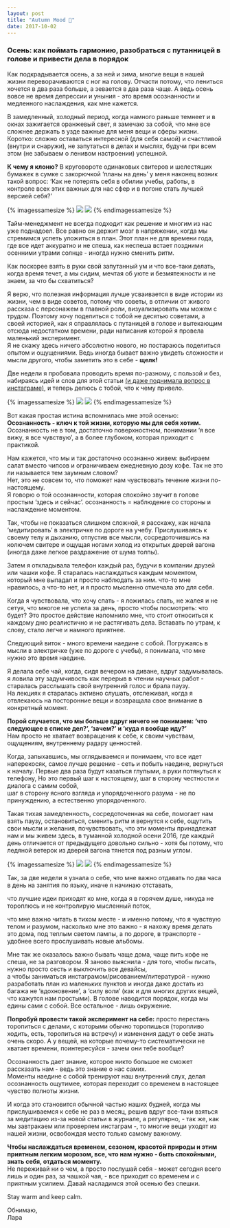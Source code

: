 ```yaml
---
layout: post
title: "Autumn Mood 🍁"
date: 2017-10-02
---
```


### Осень: как поймать гармонию, разобраться с путанницей в голове и привести дела в порядок


Как подкрадывается осень, а за ней и зима, многие вещи в нашей жизни переворачиваются с ног на голову. Отчасти потому, что лениться хочется в два раза больше, а зевается в два раза чаще. А ведь осень вовсе не время депрессии и уныния - это время осознанности и медленного наслаждения, как мне кажется.

В замедленный, холодный период, когда намного раньше темнеет и в окнах зажигается оранжевый свет, я замечаю за собой, что мне все сложнее держать в узде важные для меня вещи и сферы жизни.   
Коротко: сложно оставаться интересной (для себя самой) и счастливой (внутри и снаружи), не запутаться в делах и мыслях, будучи при всем этом (не забываем о ленивом настроении) успешной.

**К чему я клоню?** В круговороте одинаковых свитеров и шелестящих бумажек в сумке с закорючкой ‘планы на день’ у меня наконец возник такой вопрос: ‘Как не потерять себя в обилии учебы, работы, в контроле всех этих важных для нас сфер и в погоне стать лучшей версией себя?’

{% imagessamesize %}
  ![](/assets/images/2017/10/1.jpg)
  ![](/assets/images/2017/10/2.jpg)
{% endimagessamesize %}

Тайм-менеджмент не всегда подходит как решение и многим из нас уже поднадоел. Все равно он держит мозг в напряжении, когда мы стремимся успеть уложиться в план. Этот план не для времени года, где все идет аккуратно и не спеша, как неспеша встает поздними осенними утрами солнце - иногда нужно сменить ритм.

Как поскорее взять в руки свой запутанный ум и что все-таки делать, когда время течет, а мы сидим, мечтая об уюте и безмятежности и не знаем, за что бы схватиться?   

<!-- -->

Я верю, что полезная информация лучше усваивается в виде истории из жизни, чем в виде советов, потому что советы, в отличии от живого рассказа с персонажем в главной роли, визуализировать мы можем с трудом.
Поэтому хочу поделиться с тобой не десятью советами, а своей историей, как я справлялась с путаницей в голове и вытекающим отсюда недостатком времени, ради написания которой я провела маленький эксперимент.   
Я не скажу здесь ничего абсолютно нового, но постараюсь поделиться опытом и ощущениями. Ведь иногда бывает важно увидеть сложности и мысли другого, чтобы заметить это в себе - **щелк!**

Две недели я пробовала проводить время по-разному, с пользой и без, набираясь идей и слов для этой статьи [(и даже поднимала вопрос в инстаграме)](https://www.instagram.com/p/BMEYxcgBA3t/?taken-by=larisazz), и теперь делюсь с тобой, что к чему привело.

{% imagessamesize %}
  ![](/assets/images/2017/10/3.jpg)
  ![](/assets/images/2017/10/4.jpg)
{% endimagessamesize %}

Вот какая простая истина вспомнилась мне этой осенью:  
**Осознанность - ключ к той жизни, которую мы для себя хотим.** Осознанность не в том, достаточно поверхностном, понимании ‘я все вижу, я все чувствую’, а в более глубоком, которая приходит с практикой.

Нам кажется, что мы и так достаточно осознанно живем: выбираем салат вместо чипсов и ограничиваем ежедневную дозу кофе. Так не это ли называется тем заумным словом?  
Нет, это не совсем то, что поможет нам чувствовать течение жизни по-настоящему.  
Я говорю о той осознанности, которая спокойно звучит в голове простым ‘здесь и сейчас’. осознанность = наблюдение со стороны и наслаждение моментом. 

Так, чтобы не показаться слишком сложной, я расскажу, как начала ‘медитировать’ в электричке по дороге на учебу. Прислушиваясь к своему телу и дыханию, отпустив все мысли, сосредоточившись на колючем свитере и ощущая ногами холод из открытых дверей вагона (иногда даже легкое раздражение от шума толпы).  

Затем я откладывала телефон каждый раз, будучи в компании друзей или чашки кофе. Я старалась наслаждаться каждым моментом, который мне выпадал и просто наблюдать за ним. что-то мне нравилось, а что-то нет, и я просто мысленно отмечала это для себя. 
 
Когда я чувствовала, что хочу спать - я ложилась спать, не жалея и не сетуя, что многое не успела за день, просто чтобы посмотреть: что будет? Это простое действие напомнило мне, что стоит относиться к каждому дню реалистично и не растягивать дела. Вставать по утрам, к слову, стало легче и намного приятнее.   

Следующий виток - много времени наедине с собой. Погружаясь в мысли в электричке (уже по дороге с учебы), я понимала, что мне нужно это время наедине.   

Я делала себе чай, когда, сидя вечером на диване, вдруг задумывалась. я ловила эту задумчивость как перерыв в чтении научных работ - старалась расслышать  свой внутренний голос и брала паузу.   
На лекциях я старалась активно слушать, отслеживая, когда я отвлекаюсь на посторонние вещи и возвращала свое внимание в конкретный момент.   

**Порой случается, что мы больше вдруг ничего не понимаем: ‘что следующее в списке дел?’, ‘зачем?’ и ‘куда я вообще иду?’**  
Нам просто не хватает возвращения к себе, к своим чувствам, ощущениям, внутреннему радару ценностей.   

Когда, запыхавшись, мы оглядываемся и понимаем, что все идет наперекосяк, самое лучше решение - сеть и побыть наедине, вернуться к началу.
Первые два раза будут казаться глупыми, а руки потянуться к телефону, 
Но это первый шаг к настоящему, шаг в сторону честности и диалога с самим собой,  
шаг в сторону ясного взгляда и упорядоченного разума - не по принуждению, а естественно упорядоченного. 

Такая тихая замедленность, сосредоточенная на себе, помогает нам взять паузу, остановиться, сменить ритм и вернутся к себе, ощутить свои мысли и желания, почувствовать, что эти моменты принадлежат нам и мы живем здесь, в туманной холодной осени 2016, где каждый день отличается от предыдущего довольно сильно - хотя бы потому, что ледяной ветерок из дверей вагона тянется под разным углом.

{% imagessamesize %}
  ![](/assets/images/2017/10/5.jpg)
  ![](/assets/images/2017/10/6.jpg)
{% endimagessamesize %}

Так, за две недели я узнала о себе,
что мне важно отдавать по два часа в день на занятия по языку, иначе я начинаю отставать,

что лучшие идеи приходят ко мне, когда я в горячем душе, никуда не тороплюсь и не контролирую мысленный поток,

что мне важно читать в тихом месте - и именно потому, что я чувствую телом и разумом, насколько мне это важно - я нахожу время делать это дома, под теплым светом лампы, а по дороге, в транспорте - удобнее всего прослушивать новые альбомы.  

Мне так же оказалось важно бывать чаще дома, чаще пить кофе не спеша, не за разговором. Я заново выяснила - для того, чтобы писать, нужно просто сесть и выключить все девайсы,  
а чтобы заниматься инстаграмом/рисованием/литературой - нужно разработать план из маленьких пунктов и иногда даже достать из багажа не ‘вдохновение’, а ‘силу воли’ (как и для многих других вещей, что кажутся нам простыми).
В голове наводится порядок, когда мы едины сами с собой. Все остальное - лишь окружение.

**Попробуй провести такой эксперимент на себе:** просто перестань торопиться с делами, с которыми обычно торопишься (торопливо ходить, есть, торопиться на встречу) и изменения дадут о себе знать очень скоро. А у вещей, на которые почему-то систематически не хватает времени, поинтересуйся - зачем они тебе вообще?

Осознанность дает знание, которое никто большое не сможет рассказать нам - ведь это знание о нас самих.  
Моменты наедине с собой тренируют наш внутренний слух, делая осознанность ощутимее, которая переходит со временем в настоящее чувство полноты жизни. 

И когда это становится обычной частью наших будней, когда мы прислушиваемся к себе не раз в месяц, решив вдруг все-таки взяться за медитацию из-за новой статьи в журнале, а регулярно, - так же, как мы завтракаем или проверяем инстаграм -, то многие вещи уходят из нашей жизни, освобождая место только самому важному.

**Чтобы наслаждаться временем, сезоном, красотой природы и этим приятным легким морозом, все, что нам нужно - быть спокойными, знать себя, отдаться моменту.**  
Не переживай ни о чем, а просто послушай себя - может сегодня всего лишь и один раз, за чашкой чая, - все приходит со временем и с приятным усилием. Давай насладимся этой осенью без спешки. 

Stay warm and keep calm.

Обнимаю,  
Лара 
